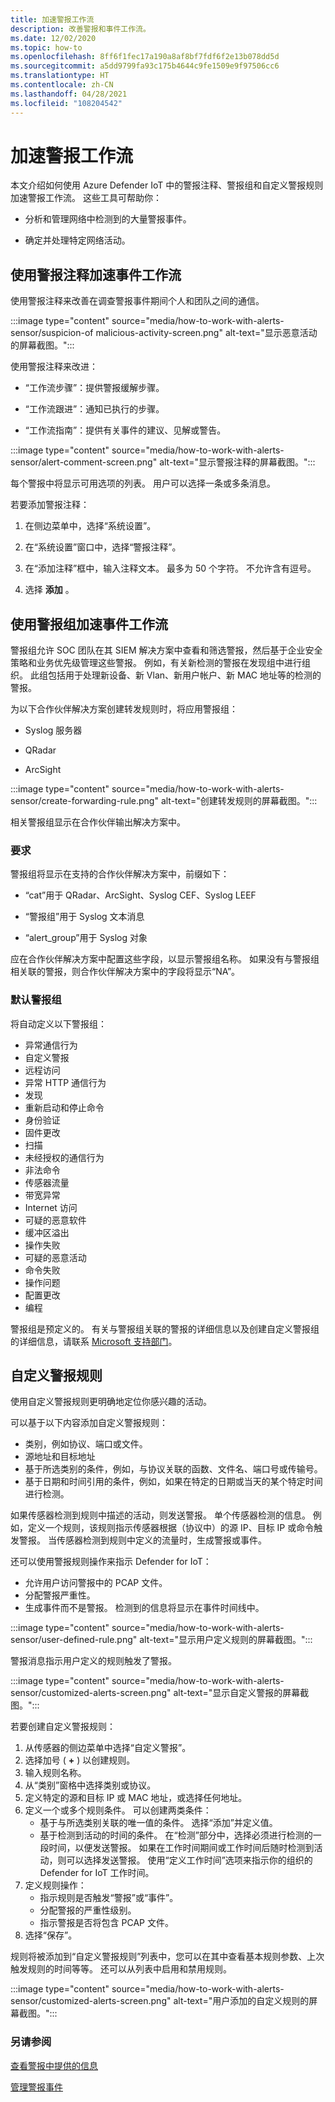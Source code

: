 ```yaml
---
title: 加速警报工作流
description: 改善警报和事件工作流。
ms.date: 12/02/2020
ms.topic: how-to
ms.openlocfilehash: 8ff6f1fec17a190a8af8bf7fdf6f2e13b078dd5d
ms.sourcegitcommit: a5dd9799fa93c175b4644c9fe1509e9f97506cc6
ms.translationtype: HT
ms.contentlocale: zh-CN
ms.lasthandoff: 04/28/2021
ms.locfileid: "108204542"
---
```

# <a name="accelerate-alert-workflows"></a>加速警报工作流

本文介绍如何使用 Azure Defender IoT 中的警报注释、警报组和自定义警报规则加速警报工作流。  这些工具可帮助你：

- 分析和管理网络中检测到的大量警报事件。

- 确定并处理特定网络活动。

## <a name="accelerate-incident-workflows-by-using-alert-comments"></a>使用警报注释加速事件工作流

使用警报注释来改善在调查警报事件期间个人和团队之间的通信。

:::image type="content" source="media/how-to-work-with-alerts-sensor/suspicion-of malicious-activity-screen.png" alt-text="显示恶意活动的屏幕截图。":::

使用警报注释来改进：

- “工作流步骤”：提供警报缓解步骤。

- “工作流跟进”：通知已执行的步骤。

- “工作流指南”：提供有关事件的建议、见解或警告。

:::image type="content" source="media/how-to-work-with-alerts-sensor/alert-comment-screen.png" alt-text="显示警报注释的屏幕截图。":::

每个警报中将显示可用选项的列表。 用户可以选择一条或多条消息。

若要添加警报注释：

1. 在侧边菜单中，选择“系统设置”。

2. 在“系统设置”窗口中，选择“警报注释”。 

3. 在“添加注释”框中，输入注释文本。 最多为 50 个字符。 不允许含有逗号。

4. 选择 **添加** 。

## <a name="accelerate-incident-workflows-by-using-alert-groups"></a>使用警报组加速事件工作流

警报组允许 SOC 团队在其 SIEM 解决方案中查看和筛选警报，然后基于企业安全策略和业务优先级管理这些警报。 例如，有关新检测的警报在发现组中进行组织。 此组包括用于处理新设备、新 Vlan、新用户帐户、新 MAC 地址等的检测的警报。

为以下合作伙伴解决方案创建转发规则时，将应用警报组：

  - Syslog 服务器

  - QRadar

  - ArcSight

:::image type="content" source="media/how-to-work-with-alerts-sensor/create-forwarding-rule.png" alt-text="创建转发规则的屏幕截图。":::

相关警报组显示在合作伙伴输出解决方案中。 

### <a name="requirements"></a>要求

警报组将显示在支持的合作伙伴解决方案中，前缀如下：

- “cat”用于 QRadar、ArcSight、Syslog CEF、Syslog LEEF

- “警报组”用于 Syslog 文本消息

- “alert_group”用于 Syslog 对象

应在合作伙伴解决方案中配置这些字段，以显示警报组名称。 如果没有与警报组相关联的警报，则合作伙伴解决方案中的字段将显示“NA”。

### <a name="default-alert-groups"></a>默认警报组

将自动定义以下警报组：

- 异常通信行为
- 自定义警报
- 远程访问
- 异常 HTTP 通信行为
- 发现
- 重新启动和停止命令
- 身份验证
- 固件更改
- 扫描
- 未经授权的通信行为
- 非法命令
- 传感器流量
- 带宽异常
- Internet 访问
- 可疑的恶意软件
- 缓冲区溢出 
- 操作失败
- 可疑的恶意活动
- 命令失败
- 操作问题
- 配置更改
- 编程

警报组是预定义的。 有关与警报组关联的警报的详细信息以及创建自定义警报组的详细信息，请联系 [Microsoft 支持部门](https://support.microsoft.com/supportforbusiness/productselection?sapId=82c8f35-1b8e-f274-ec11-c6efdd6dd099)。

## <a name="customize-alert-rules"></a>自定义警报规则

使用自定义警报规则更明确地定位你感兴趣的活动。

可以基于以下内容添加自定义警报规则：

- 类别，例如协议、端口或文件。
- 源地址和目标地址
- 基于所选类别的条件，例如，与协议关联的函数、文件名、端口号或传输号。
- 基于日期和时间引用的条件，例如，如果在特定的日期或当天的某个特定时间进行检测。

如果传感器检测到规则中描述的活动，则发送警报。
单个传感器检测的信息。 例如，定义一个规则，该规则指示传感器根据（协议中）的源 IP、目标 IP 或命令触发警报。 当传感器检测到规则中定义的流量时，生成警报或事件。

还可以使用警报规则操作来指示 Defender for IoT：

- 允许用户访问警报中的 PCAP 文件。
- 分配警报严重性。
- 生成事件而不是警报。 检测到的信息将显示在事件时间线中。

:::image type="content" source="media/how-to-work-with-alerts-sensor/user-defined-rule.png" alt-text="显示用户定义规则的屏幕截图。":::

警报消息指示用户定义的规则触发了警报。

:::image type="content" source="media/how-to-work-with-alerts-sensor/customized-alerts-screen.png" alt-text="显示自定义警报的屏幕截图。":::

若要创建自定义警报规则：

1. 从传感器的侧边菜单中选择“自定义警报”。
1. 选择加号 ( **+** ) 以创建规则。
1. 输入规则名称。
1. 从“类别”窗格中选择类别或协议。
1. 定义特定的源和目标 IP 或 MAC 地址，或选择任何地址。
1. 定义一个或多个规则条件。 可以创建两类条件：
    - 基于与所选类别关联的唯一值的条件。 选择“添加”并定义值。
    - 基于检测到活动的时间的条件。 在“检测”部分中，选择必须进行检测的一段时间，以便发送警报。 如果在工作时间期间或工作时间后随时检测到活动，则可以选择发送警报。 使用“定义工作时间”选项来指示你的组织的 Defender for IoT 工作时间。
1. 定义规则操作： 
    - 指示规则是否触发“警报”或“事件”。 
    - 分配警报的严重性级别。
    - 指示警报是否将包含 PCAP 文件。
1. 选择“保存”。

规则将被添加到“自定义警报规则”列表中，您可以在其中查看基本规则参数、上次触发规则的时间等等。 还可以从列表中启用和禁用规则。

:::image type="content" source="media/how-to-work-with-alerts-sensor/customized-alerts-screen.png" alt-text="用户添加的自定义规则的屏幕截图。":::

### <a name="see-also"></a>另请参阅

[查看警报中提供的信息](how-to-view-information-provided-in-alerts.md)

[管理警报事件](how-to-manage-the-alert-event.md)

